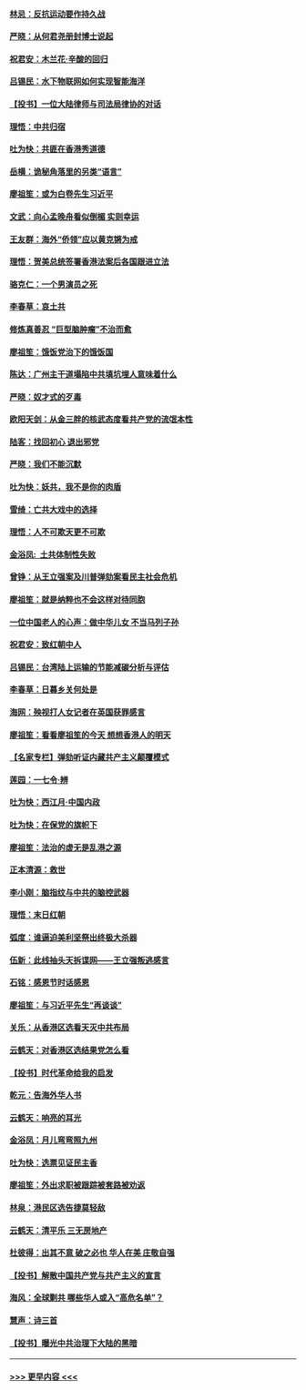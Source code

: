 #### [林忌：反抗运动要作持久战](../pages/nsc993/n11712623.md?t=12102301) 
#### [严晓：从何君尧册封博士说起](../pages/nsc993/n11712465.md?t=12102301) 
#### [祝君安：木兰花·辛酸的回归](../pages/nsc993/n11712381.md?t=12102301) 
#### [吕锡民：水下物联网如何实现智能海洋](../pages/nsc993/n11711158.md?t=12102301) 
#### [【投书】一位大陆律师与司法局律协的对话](../pages/nsc993/n11709675.md?t=12102301) 
#### [理悟：中共归宿](../pages/nsc993/n11710059.md?t=12102301) 
#### [吐为快：共匪在香港秀道德](../pages/nsc993/n11709979.md?t=12102301) 
#### [岳横：诡秘角落里的另类“语言”](../pages/nsc993/n11709792.md?t=12102301) 
#### [廖祖笙：或为白卷先生习近平](../pages/nsc993/n11708330.md?t=12102301) 
#### [文武：向心孟晚舟看似倒楣 实则幸运](../pages/nsc993/n11708236.md?t=12102301) 
#### [王友群：海外“侨领”应以黄克锵为戒](../pages/nsc993/n11706176.md?t=12102301) 
#### [理悟：贺美总统签署香港法案后各国跟进立法](../pages/nsc993/n11706853.md?t=12102301) 
#### [骆克仁：一个男演员之死](../pages/nsc993/n11706677.md?t=12102301) 
#### [李春草：哀土共](../pages/nsc993/n11706255.md?t=12102301) 
#### [修炼真善忍 “巨型脑肿瘤”不治而愈](../pages/nsc993/n11705340.md?t=12102301) 
#### [廖祖笙：饿饭党治下的饿饭国](../pages/nsc993/n11705085.md?t=12102301) 
#### [陈达：广州主干道塌陷中共填坑埋人意味着什么](../pages/nsc993/n11705046.md?t=12102301) 
#### [严晓：奴才式的歹毒](../pages/nsc993/n11704826.md?t=12102301) 
#### [欧阳天剑：从金三胖的核武态度看共产党的流氓本性](../pages/nsc993/n11702238.md?t=12102301) 
#### [陆客：找回初心 退出邪党](../pages/nsc993/n11702213.md?t=12102301) 
#### [严晓：我们不能沉默](../pages/nsc993/n11702110.md?t=12102301) 
#### [吐为快：妖共，我不是你的肉盾](../pages/nsc993/n11701366.md?t=12102301) 
#### [雪绮：亡共大戏中的选择](../pages/nsc993/n11699922.md?t=12102301) 
#### [理悟：人不可欺天更不可欺](../pages/nsc993/n11699657.md?t=12102301) 
#### [金浴凤:  土共体制性失败](../pages/nsc993/n11699361.md?t=12102301) 
#### [曾铮：从王立强案及川普弹劾案看民主社会危机](../pages/nsc993/n11699318.md?t=12102301) 
#### [廖祖笙：就是纳粹也不会这样对待同胞](../pages/nsc993/n11697658.md?t=12102301) 
#### [一位中国老人的心声：做中华儿女 不当马列子孙](../pages/nsc993/n11697525.md?t=12102301) 
#### [祝君安：致红朝中人](../pages/nsc993/n11697518.md?t=12102301) 
#### [吕锡民：台湾陆上运输的节能减碳分析与评估](../pages/nsc993/n11694983.md?t=12102301) 
#### [李春草：日暮乡关何处是](../pages/nsc993/n11694805.md?t=12102301) 
#### [海网：殃视打人女记者在英国获罪感言](../pages/nsc993/n11693832.md?t=12102301) 
#### [廖祖笙：看看廖祖笙的今天 想想香港人的明天](../pages/nsc993/n11693707.md?t=12102301) 
#### [【名家专栏】弹劾听证内藏共产主义颠覆模式](../pages/nsc993/n11693563.md?t=12102301) 
#### [莲园：一七令‧辨](../pages/nsc993/n11692558.md?t=12102301) 
#### [吐为快：西江月·中国内政](../pages/nsc993/n11692071.md?t=12102301) 
#### [吐为快：在保党的旗帜下](../pages/nsc993/n11691188.md?t=12102301) 
#### [廖祖笙：法治的虚无是乱港之源](../pages/nsc993/n11690605.md?t=12102301) 
#### [正本清源：救世](../pages/nsc993/n11689134.md?t=12102301) 
#### [李小刚：脑指纹与中共的脑控武器](../pages/nsc993/n11688900.md?t=12102301) 
#### [理悟：末日红朝](../pages/nsc993/n11688829.md?t=12102301) 
#### [弧度：谁逼迫美利坚祭出终极大杀器](../pages/nsc993/n11688735.md?t=12102301) 
#### [伍新：此线抽头天拆谍网——王立强叛逃感言](../pages/nsc993/n11687981.md?t=12102301) 
#### [石铭：感恩节时话感恩](../pages/nsc993/n11687568.md?t=12102301) 
#### [廖祖笙：与习近平先生“再谈谈”](../pages/nsc993/n11687005.md?t=12102301) 
#### [关乐：从香港区选看天灭中共布局](../pages/nsc993/n11686647.md?t=12102301) 
#### [云鹤天：对香港区选结果党怎么看](../pages/nsc993/n11686216.md?t=12102301) 
#### [【投书】时代革命给我的启发](../pages/nsc993/n11684287.md?t=12102301) 
#### [乾元：告海外华人书](../pages/nsc993/n11684044.md?t=12102301) 
#### [云鹤天：响亮的耳光](../pages/nsc993/n11684254.md?t=12102301) 
#### [金浴凤：月儿弯弯照九州](../pages/nsc993/n11684231.md?t=12102301) 
#### [吐为快：选票见证民主香](../pages/nsc993/n11684206.md?t=12102301) 
#### [廖祖笙：外出求职被跟踪被套路被劝返](../pages/nsc993/n11683874.md?t=12102301) 
#### [林泉：港民区选告捷莫轻敌](../pages/nsc993/n11683930.md?t=12102301) 
#### [云鹤天：清平乐 三无房地产](../pages/nsc993/n11681521.md?t=12102301) 
#### [杜彼得：出其不意 破之必也 华人在美 庄敬自强](../pages/nsc993/n11679554.md?t=12102301) 
#### [【投书】解散中国共产党与共产主义的宣言](../pages/nsc993/n11679177.md?t=12102301) 
#### [海风：全球剿共 哪些华人或入“高危名单”？](../pages/nsc993/n11678617.md?t=12102301) 
#### [慧声：诗三首](../pages/nsc993/n11678848.md?t=12102301) 
#### [【投书】曝光中共治理下大陆的黑暗](../pages/nsc993/n11678674.md?t=12102301) 

----
#### [ >>> 更早内容 <<< ](../indexes/nsc993-earlier.md)
